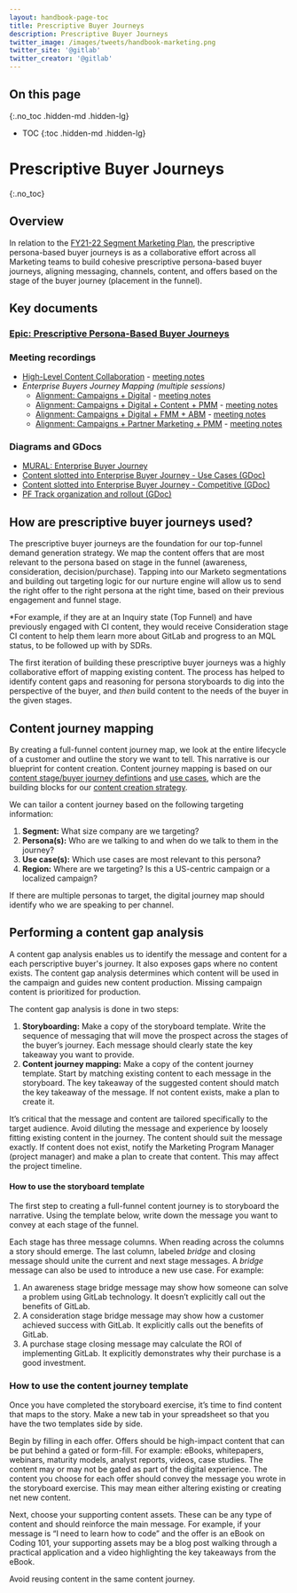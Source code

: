 ```yaml
---
layout: handbook-page-toc
title: Prescriptive Buyer Journeys
description: Prescriptive Buyer Journeys
twitter_image: /images/tweets/handbook-marketing.png
twitter_site: '@gitlab'
twitter_creator: '@gitlab'
---
```

## On this page
{:.no_toc .hidden-md .hidden-lg}

- TOC
{:toc .hidden-md .hidden-lg}

# Prescriptive Buyer Journeys
{:.no_toc}

## Overview
In relation to the [FY21-22 Segment Marketing Plan](https://docs.google.com/presentation/d/1p4EmaoSb35d8ZnjKags1gUGF5T9afJW6RhBO8TR_VgA/edit#slide=id.p4), the prescriptive persona-based buyer journeys is as a collaborative effort across all Marketing teams to build cohesive prescriptive persona-based buyer journeys, aligning messaging, channels, content, and offers based on the stage of the buyer journey (placement in the funnel).

## Key documents

### [Epic: Prescriptive Persona-Based Buyer Journeys](https://gitlab.com/groups/gitlab-com/marketing/-/epics/1530)

### Meeting recordings
* [High-Level Content Collaboration](https://www.youtube.com/watch?v=747SlJE4pcA&feature=youtu.be) - [meeting notes](https://docs.google.com/document/d/1xovVtczdg86gFZEpO9ZmHykgNty4HRAIzVIt8Fa21sY/edit)
* *Enterprise Buyers Journey Mapping (multiple sessions)*
  - [Alignment: Campaigns + Digital](https://youtu.be/Ms0ivTdvrQk) - [meeting notes](https://docs.google.com/document/d/1TVeKfZRtvzxwrKkv6ZLA7ZRNRvuPWoRMMf1RYpBnJU4/edit#heading=h.6nrx6cdzbu7t)
  - [Alignment: Campaigns + Digital + Content + PMM](https://youtu.be/xnA9yLGSVls) - [meeting notes](https://docs.google.com/document/d/1TVeKfZRtvzxwrKkv6ZLA7ZRNRvuPWoRMMf1RYpBnJU4/edit#heading=h.xl5ebrmg5mmn)
  - [Alignment: Campaigns + Digital + FMM + ABM](https://www.youtube.com/watch?v=c2dVexajB0Q&feature=youtu.be) - [meeting notes](https://docs.google.com/document/d/1TVeKfZRtvzxwrKkv6ZLA7ZRNRvuPWoRMMf1RYpBnJU4/edit#heading=h.4o9arw83ja1r)
  - [Alignment: Campaigns + Partner Marketing + PMM](https://youtu.be/SQ5JaIPzYfU) - [meeting notes](https://docs.google.com/document/d/1TVeKfZRtvzxwrKkv6ZLA7ZRNRvuPWoRMMf1RYpBnJU4/edit#heading=h.4o9arw83ja1r)

### Diagrams and GDocs
* [MURAL: Enterprise Buyer Journey]()
* [Content slotted into Enterprise Buyer Journey - Use Cases (GDoc)](https://docs.google.com/spreadsheets/d/1MYGePezz7666yXJJNRkif0ekJwxnIoJMBgFPshOm1IY/edit#gid=1067806853)
* [Content slotted into Enterprise Buyer Journey - Competitive (GDoc)](https://docs.google.com/spreadsheets/d/1MYGePezz7666yXJJNRkif0ekJwxnIoJMBgFPshOm1IY/edit#gid=1974717369)
* [PF Track organization and rollout (GDoc)](https://docs.google.com/spreadsheets/d/1MYGePezz7666yXJJNRkif0ekJwxnIoJMBgFPshOm1IY/edit#gid=1504719228)

## How are prescriptive buyer journeys used?

The prescriptive buyer journeys are the foundation for our top-funnel demand generation strategy. We map the content offers that are most relevant to the persona based on stage in the funnel (awareness, consideration, decision/purchase). Tapping into our Marketo segmentations and building out targeting logic for our nurture engine will allow us to send the right offer to the right persona at the right time, based on their previous engagement and funnel stage.

*For example, if they are at an Inquiry state (Top Funnel) and have previously engaged with CI content, they would receive Consideration stage CI content to help them learn more about GitLab and progress to an MQL status, to be followed up with by SDRs.

The first iteration of building these prescriptive buyer journeys was a highly collaborative effort of mapping existing content. The process has helped to identify content gaps and reasoning for persona storyboards to dig into the perspective of the buyer, and *then* build content to the needs of the buyer in the given stages.

## Content journey mapping

By creating a full-funnel content journey map, we look at the entire lifecycle of a customer and outline the story we want to tell. This narrative is our blueprint for content creation. Content journey mapping is based on our [content stage/buyer journey defintions](/handbook/marketing/inbound-marketing/content/#content-stage--buyers-journey-definitions) and [use cases](/handbook/use-cases/), which are the building blocks for our [content creation strategy](/handbook/marketing/inbound-marketing/content/content-marketing/#content-creation-strategy). 

We can tailor a content journey based on the following targeting information: 

1. **Segment:** What size company are we targeting?
1. **Persona(s):** Who are we talking to and when do we talk to them in the journey? 
1. **Use case(s):** Which use cases are most relevant to this persona? 
1. **Region:** Where are we targeting? Is this a US-centric campaign or a localized campaign? 

If there are multiple personas to target, the digital journey map should identify who we are speaking to per channel.

## Performing a content gap analysis
A content gap analysis enables us to identify the message and content for a each perscriptive buyer's journey. It also exposes gaps where no content exists. The content gap analysis determines which content will be used in the campaign and guides new content production. Missing campaign content is prioritized for production. 

The content gap analysis is done in two steps: 

1. **Storyboarding:** Make a copy of the storyboard template. Write the sequence of messaging that will move the prospect across the stages of the buyer’s journey. Each message should clearly state the key takeaway you want to provide. 
1. **Content journey mapping:** Make a copy of the content journey template. Start by matching existing content to each message in the storyboard. The key takeaway of the suggested content should match the key takeaway of the message. If not content exists, make a plan to create it. 

It’s critical that the message and content are tailored specifically to the target audience. Avoid diluting the message and experience by loosely fitting existing content in the journey. The content should suit the message exactly. If content does not exist, notify the Marketing Program Manager (project manager) and make a plan to create that content. This may affect the project timeline. 

#### How to use the storyboard template
The first step to creating a full-funnel content journey is to storyboard the narrative. Using the template below, write down the message you want to convey at each stage of the funnel. 

Each stage has three message columns. When reading across the columns a story should emerge. The last column, labeled _bridge_ and closing message should unite the current and next stage messages. A *bridge* message can also be used to introduce a new use case. For example:

1. An awareness stage bridge message may show how someone can solve a problem using GitLab technology. It doesn’t explicitly call out the benefits of GitLab. 
2. A consideration stage bridge message may show how a customer achieved success with GitLab. It explicitly calls out the benefits of GitLab. 
3. A purchase stage closing message may calculate the ROI of implementing GitLab. It explicitly demonstrates why their purchase is a good investment. 

### How to use the content journey template
Once you have completed the storyboard exercise, it’s time to find content that maps to the story. Make a new tab in your spreadsheet so that you have the two templates side by side. 

Begin by filling in each offer. Offers should be high-impact content that can be put behind a gated or form-fill. For example: eBooks, whitepapers, webinars, maturity models, analyst reports, videos, case studies. The content may or may not be gated as part of the digital experience. The content you choose for each offer should convey the message you wrote in the storyboard exercise. This may mean either altering existing or creating net new content. 

Next, choose your supporting content assets. These can be any type of content and should reinforce the main message. For example, if your message is “I need to learn how to code” and the offer is an eBook on Coding 101, your supporting assets may be a blog post walking through a practical application and a video highlighting the key takeaways from the eBook. 

Avoid reusing content in the same content journey. 


